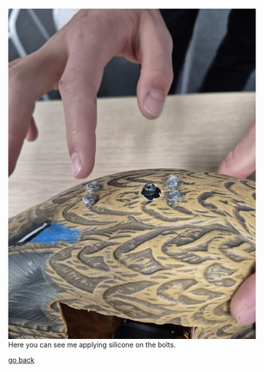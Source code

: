 ![silicone](images/waterproofing.jpg)
Here you can see me applying silicone on the bolts.

[go back](/doc/PersonalDevelopmentPlan.md)
